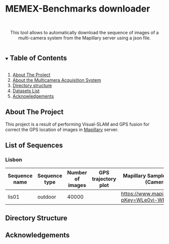 # MEMEX-Benchmarks downloader

<br />
<p align="center">
  <p align="center">
    This tool allows to automatically download the sequence of images of a multi-camera system from the Mapillary server using a json file. 
  </p>
</p>

<!-- TABLE OF CONTENTS -->
<details open="open">
  <summary><h2 style="display: inline-block">Table of Contents</h2></summary>
  <ol>
    <li>
      <a href="#about-the-project">About The Project</a>
    </li>
    <li>
      <a href="#about-the-project">About the Multicamera Acquisition System</a>
    </li>
    <li>
      <a href="#directory-structure">Directory structure</a>
    </li>
    <li>
      <a href="#datasets-list">Datasets List</a>
    </li>  
    <li>
      <a href="#acknowledgments">Acknowledgements</a>
    </li>   
  </ol>
</details>

<!-- ABOUT THE PROJECT -->
## About The Project

This project is a result of performing Visual-SLAM and GPS fusion for correct the GPS location of images in [Mapillary](https://www.mapillary.com) server. 

## List of Sequences
### Lisbon
| Sequence name | Sequence type | Number of images | GPS trajectory plot | Mapillary Sample online image (Camera T1)
| --- | --- | --- | --- | --- |
| lis01 | outdoor | 40000 | |https://www.mapillary.com/app/?pKey=WLe0vi-WBVemVvwg

## Directory Structure

## Acknowledgements

